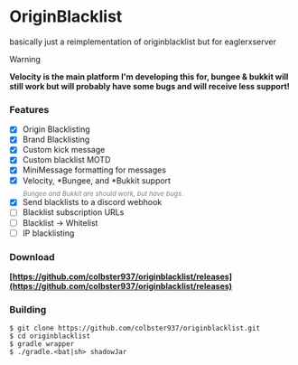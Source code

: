 # OriginBlacklist

basically just a reimplementation of originblacklist but for eaglerxserver

> [!WARNING]
> **Velocity is the main platform I'm developing this for, bungee & bukkit will still work but will probably have some bugs and will receive less support!**

### Features
- [x] Origin Blacklisting
- [x] Brand Blacklisting
- [x] Custom kick message
- [x] Custom blacklist MOTD
- [x] MiniMessage formatting for messages
- [x] Velocity, *Bungee, and *Bukkit support
  <br>_<sub><span style="color:gray">Bungee and Bukkit are should work, but have bugs.</span></sub>_
- [x] Send blacklists to a discord webhook
- [ ] Blacklist subscription URLs
- [ ] Blacklist -> Whitelist
- [ ] IP blacklisting

### Download
**[https://github.com/colbster937/originblacklist/releases](https://github.com/colbster937/originblacklist/releases)**

### Building
```
$ git clone https://github.com/colbster937/originblacklist.git
$ cd originblacklist
$ gradle wrapper
$ ./gradle.<bat|sh> shadowJar
```
